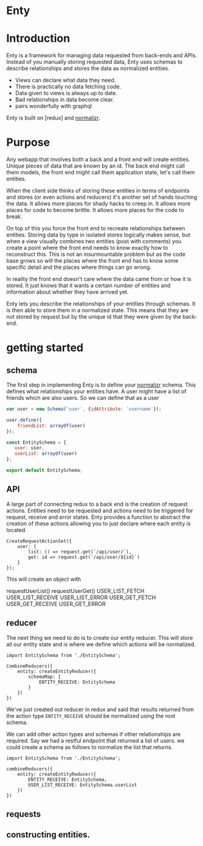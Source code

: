 # Enty 


# Introduction
Enty is a framework for managing data requested from back-ends and APIs.  Instead of you manually storing requested data, Enty uses schemas to describe relationships and stores the data as normalized entities.

* Views can declare what data they need.
* There is practically no data fetching code.
* Data given to views is always up to date.
* Bad relationships in data become clear.
* pairs wonderfully with graphql

Enty is built on [redux] and [normalizr].

# Purpose

<!-- ## models -->
Any webapp that involves  both a back and a front end will create entities. Unique pieces of data that are known by an id.  The back end might call them models, the front end might call them application state, let's call them entities.

<!-- ## too much handling of the data -->
When the client side thinks of storing these entities in terms of endpoints and stores (or even actions and reducers) it's another set of hands touching the data. It allows more places for shady hacks to creep in. It allows more places for code to become brittle. It allows more places for the code to break.

On top of this you force the front end to recreate relationships between entities. Storing data by type in isolated stores logically makes sense, but when a view visually combines two entities (post with comments) you create a point where the front end needs to know exactly how to reconstruct this. This is not an insurmountable problem but as the code base grows so will the places where the front end has to know some specific detail and the places where things can go wrong.

<!-- ## front end concerns.  -->
In reality the front end doesn't care where the data came from or how it is stored. It just knows that it wants a certain number of entities and information about whether they have arrived yet.

<!-- ## Enty -->
Enty lets you describe the relationships of your entities through schemas. It is then able to store them in a normalized state. This means that they are not stored by request but by the unique id that they were given by the back-end.



# getting started

## schema
The first step in implementing Enty is to define your [normalizr] schema. This defines what relationships your entities have. A user might have a list of friends which are also users. So we can define that as a user

```js
var user = new Schema('user', {idAttribute: 'username'});

user.define({
    friendList: arrayOf(user)
});

const EntitySchema = {
   user: user,
   userList: arrayOf(user)
};

export default EntitySchema;
```

## API
A large part of connecting redux to a back end is the creation of request actions. Entities need to be requested and actions need to be triggered for request, receive and error states. Enty provides a function to abstract the creation of these actions allowing you to just declare where each entity is located.

```
CreateRequestActionSet({
    user: {
        list: () => request.get(`/api/user/`),
        get: id => request.get(`/api/user/${id}`)
    }
});
```

This will create an object with

requestUserList()
requestUserGet()
USER_LIST_FETCH
USER_LIST_RECEIVE
USER_LIST_ERROR
USER_GET_FETCH
USER_GET_RECEIVE
USER_GET_ERROR


## reducer

The next thing we need to do is to create our entity reducer. This will store all our entity state and is where we define which actions will be normalized.


```
import EntitySchema from './EntitySchema';

CombineReducers({
    entity: createEntityReducer({
        schemaMap: {
            ENTITY_RECEIVE: EntitySchema
        }
    })
})
```

We've just created out reducer in redux and said that results returned from the action type `ENTITY_RECEIVE` should be normalized using the root schema.

We can add other action types and schemas if other relationships are required. Say we had a restful endpoint that returned a list of users. we could create a schema as follows to normalize the list that returns.

```
import EntitySchema from './EntitySchema';

combineReducers({
    entity: createEntityReducer({
        ENTITY_RECEIVE: EntitySchema,
        USER_LIST_RECEIVE: EntitySchema.userList
    })
})
```


## requests


## constructing entities.


[normalizr]: https://github.com/paularmstrong/normalizr
